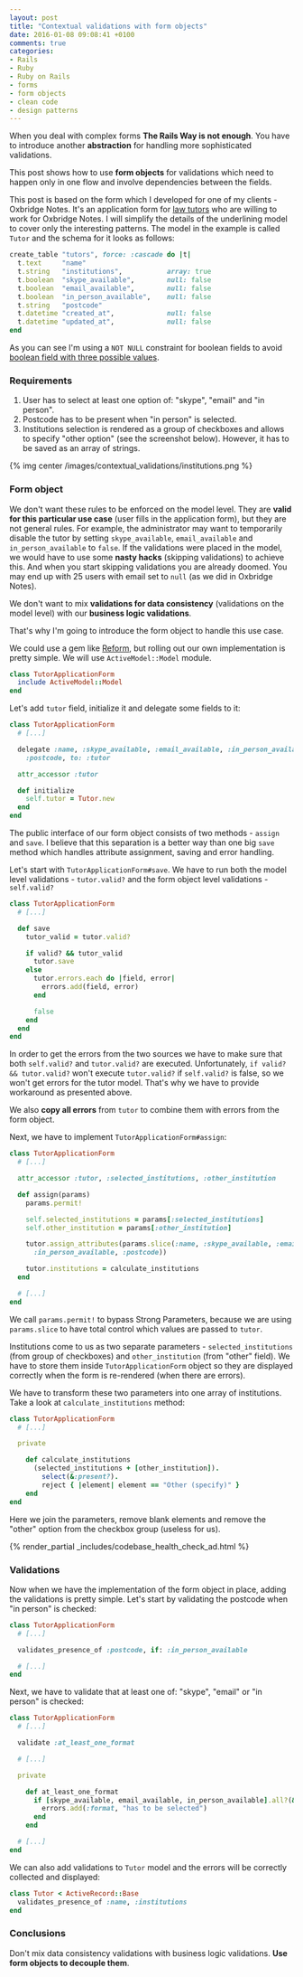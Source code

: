 ```yaml
---
layout: post
title: "Contextual validations with form objects"
date: 2016-01-08 09:08:41 +0100
comments: true
categories:
- Rails
- Ruby
- Ruby on Rails
- forms
- form objects
- clean code
- design patterns
---
```


When you deal with complex forms **The Rails Way is not enough**. You have to introduce another **abstraction** for handling more sophisticated validations.

This post shows how to use **form objects** for validations which need to happen only in one flow and involve dependencies between the fields.

<!-- more -->

This post is based on the form which I developed for one of my clients - Oxbridge Notes. It's an application form for [law tutors](https://www.oxbridgenotes.co.uk/) who are willing to work for Oxbridge Notes. I will simplify the details of the underlining model to cover only the interesting patterns. The model in the example is called ```Tutor``` and the schema for it looks as follows:

```ruby
create_table "tutors", force: :cascade do |t|
  t.text     "name"
  t.string   "institutions",           array: true
  t.boolean  "skype_available",        null: false
  t.boolean  "email_available",        null: false
  t.boolean  "in_person_available",    null: false
  t.string   "postcode"
  t.datetime "created_at",             null: false
  t.datetime "updated_at",             null: false
end
```

As you can see I'm using a ```NOT NULL``` constraint for boolean fields to avoid [boolean field with three possible values](/blog/2015/01/31/11-easy-to-fix-ruby-slash-ruby-on-rails-mistakes/).

### Requirements

1. User has to select at least one option of: "skype", "email" and "in person".
2. Postcode has to be present when "in person" is selected.
3. Institutions selection is rendered as a group of checkboxes and allows to specify "other option" (see the screenshot below). However, it has to be saved as an array of strings.

{% img center /images/contextual_validations/institutions.png %}

### Form object

We don't want these rules to be enforced on the model level. They are **valid for this particular use case** (user fills in the application form), but they are not general rules. For example, the administrator may want to temporarily disable the tutor by setting ```skype_available```, ```email_available``` and ```in_person_available``` to ```false```. If the validations were placed in the model, we would have to use some **nasty hacks** (skipping validations) to achieve this. And when you start skipping validations you are already doomed. You may end up with 25 users with email set to ```null``` (as we did in Oxbridge Notes).

We don't want to mix **validations for data consistency** (validations on the model level) with our **business logic validations**.

That's why I'm going to introduce the form object to handle this use case.

We could use a gem like [Reform](https://github.com/apotonick/reform), but rolling out our own implementation is pretty simple. We will use ```ActiveModel::Model``` module.

```ruby
class TutorApplicationForm
  include ActiveModel::Model
end
```

Let's add ```tutor``` field, initialize it and delegate some fields to it:

```ruby
class TutorApplicationForm
  # [...]

  delegate :name, :skype_available, :email_available, :in_person_available,
    :postcode, to: :tutor

  attr_accessor :tutor

  def initialize
    self.tutor = Tutor.new
  end
end
```

The public interface of our form object consists of two methods - ```assign``` and ```save```. I believe that this separation is a better way than one big ```save``` method which handles attribute assignment, saving and error handling.

Let's start with ```TutorApplicationForm#save```. We have to run both the model level validations - ```tutor.valid?``` and the form object level validations - ```self.valid?```

```ruby
class TutorApplicationForm
  # [...]

  def save
    tutor_valid = tutor.valid?

    if valid? && tutor_valid
      tutor.save
    else
      tutor.errors.each do |field, error|
        errors.add(field, error)
      end

      false
    end
  end
end
```

In order to get the errors from the two sources we have to make sure that both ```self.valid?``` and ```tutor.valid?``` are executed. Unfortunately, ```if valid? && tutor.valid?``` won't execute ```tutor.valid?``` if ```self.valid?``` is false, so we won't get errors for the tutor model. That's why we have to provide workaround as presented above.

We also **copy all errors** from ```tutor``` to combine them with errors from the form object.

Next, we have to implement ```TutorApplicationForm#assign```:

```ruby
class TutorApplicationForm
  # [...]

  attr_accessor :tutor, :selected_institutions, :other_institution

  def assign(params)
    params.permit!

    self.selected_institutions = params[:selected_institutions]
    self.other_institution = params[:other_institution]

    tutor.assign_attributes(params.slice(:name, :skype_available, :email_available,
      :in_person_available, :postcode))

    tutor.institutions = calculate_institutions
  end

  # [...]
end
```

We call ```params.permit!``` to bypass Strong Parameters, because we are using ```params.slice``` to have total control which values are passed to ```tutor```.

Institutions come to us as two separate parameters - ```selected_institutions``` (from group of checkboxes) and ```other_institution``` (from "other" field). We have to store them inside ```TutorApplicationForm``` object so they are displayed correctly when the form is re-rendered (when there are errors).

We have to transform these two parameters into one array of institutions. Take a look at ```calculate_institutions``` method:

```ruby
class TutorApplicationForm
  # [...]

  private

    def calculate_institutions
      (selected_institutions + [other_institution]).
        select(&:present?).
        reject { |element| element == "Other (specify)" }
    end
end
```

Here we join the parameters, remove blank elements and remove the "other" option from the checkbox group (useless for us).

{% render_partial _includes/codebase_health_check_ad.html %}

### Validations

Now when we have the implementation of the form object in place, adding the validations is pretty simple. Let's start by validating the postcode when "in person" is checked:

```ruby
class TutorApplicationForm
  # [...]

  validates_presence_of :postcode, if: :in_person_available

  # [...]
end
```

Next, we have to validate that at least one of: "skype", "email" or "in person" is checked:

```ruby
class TutorApplicationForm
  # [...]

  validate :at_least_one_format

  # [...]

  private

    def at_least_one_format
      if [skype_available, email_available, in_person_available].all?(&:blank?)
        errors.add(:format, "has to be selected")
      end
    end

  # [...]
end
```

We can also add validations to ```Tutor``` model and the errors will be correctly collected and displayed:

```ruby
class Tutor < ActiveRecord::Base
  validates_presence_of :name, :institutions
end
```

### Conclusions

Don't mix data consistency validations with business logic validations. **Use form objects to decouple them**.
